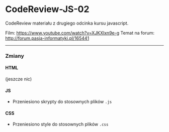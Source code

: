# CodeReview-JS-02
CodeReview materiału z drugiego odcinka kursu javascript.

Film: https://www.youtube.com/watch?v=XJKXlxn9e-g
Temat na forum: http://forum.pasja-informatyki.pl/165441

---

### Zmiany
#### HTML
(jeszcze nic)
#### JS
- Przeniesiono skrypty do stosownych plików `.js`

#### CSS
- Przeniesiono style do stosownych plików `.css`